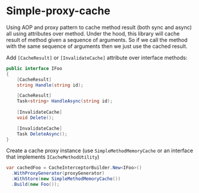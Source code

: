 # Simple-proxy-cache

Using AOP and proxy pattern to cache method result (both sync and async) all using attributes over method. Under the hood, this library will cache result of method given a sequence of arguments. So if we call the method with the same sequence of arguments then we just use the cached result.

Add `[CacheResult]` or `[InvalidateCache]` attribute over interface methods:

```csharp
public interface IFoo
{
    [CacheResult]
    string Handle(string id);

    [CacheResult]
    Task<string> HandleAsync(string id);
    
    [InvalidateCache]
    void Delete();

    [InvalidateCache]
    Task DeleteAsync();
}
```

Create a cache proxy instance (use `SimpleMethodMemoryCache` or an interface that implements `ICacheMethodUtility`)
```csharp
var cachedFoo = CacheInterceptorBuilder.New<IFoo>()
  .WithProxyGenerator(proxyGenerator)
  .WithStore(new SimpleMethodMemoryCache())
  .Build(new Foo());
```
